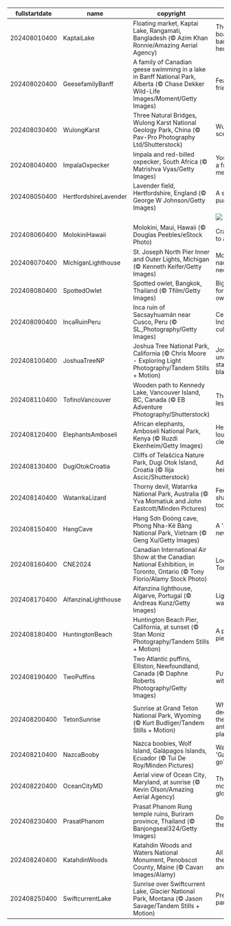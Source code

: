 |fullstartdate|name|copyright|title|image|
|--|--|--|--|--|
202408010400|KaptaiLake|Floating market, Kaptai Lake, Rangamati, Bangladesh (© Azim Khan Ronnie/Amazing Aerial Agency)|There's a boatload of bargains here|![](/en-CA/2024/08/202408010400KaptaiLake.jpg)|
202408020400|GeesefamilyBanff|A family of Canadian geese swimming in a lake in Banff National Park, Alberta (© Chase Dekker Wild-Life Images/Moment/Getty Images)|Feathered friends|![](/en-CA/2024/08/202408020400GeesefamilyBanff.jpg)|
202408030400|WulongKarst|Three Natural Bridges, Wulong Karst National Geology Park, China (© Pav-Pro Photography Ltd/Shutterstock)|Wulong's scenic trio|![](/en-CA/2024/08/202408030400WulongKarst.jpg)|
202408040400|ImpalaOxpecker|Impala and red-billed oxpecker, South Africa (© Matrishva Vyas/Getty Images)|You've got a friend in me|![](/en-CA/2024/08/202408040400ImpalaOxpecker.jpg)|
202408050400|HertfordshireLavender|Lavender field, Hertfordshire, England (© George W Johnson/Getty Images)|A sea of purple|![](/en-CA/2024/08/202408050400HertfordshireLavender.jpg)|
||||![](/en-CA/2024/08/.jpg)|
202408060400|MolokiniHawaii|Molokini, Maui, Hawaii (© Douglas Peebles/eStock Photo)|Cratering to all tastes|![](/en-CA/2024/08/202408060400MolokiniHawaii.jpg)|
202408070400|MichiganLighthouse|St. Joseph North Pier Inner and Outer Lights, Michigan (© Kenneth Keifer/Getty Images)|More than nautical necessity|![](/en-CA/2024/08/202408070400MichiganLighthouse.jpg)|
202408080400|SpottedOwlet|Spotted owlet, Bangkok, Thailand (© Tfilm/Getty Images)|Big stare for a little owl|![](/en-CA/2024/08/202408080400SpottedOwlet.jpg)|
202408090400|IncaRuinPeru|Inca ruin of Sacsayhuamán near Cusco, Peru (© SL_Photography/Getty Images)|Celebrating Indigenous culture|![](/en-CA/2024/08/202408090400IncaRuinPeru.jpg)|
202408100400|JoshuaTreeNP|Joshua Tree National Park, California (© Chris Moore - Exploring Light Photography/Tandem Stills + Motion)|Joshua under a starry blanket|![](/en-CA/2024/08/202408100400JoshuaTreeNP.jpg)|
202408110400|TofinoVancouver|Wooden path to Kennedy Lake, Vancouver Island, BC, Canada (© EB Adventure Photography/Shutterstock)|The path less taken|![](/en-CA/2024/08/202408110400TofinoVancouver.jpg)|
202408120400|ElephantsAmboseli|African elephants, Amboseli National Park, Kenya (© Ruzdi Ekenheim/Getty Images)|Herd you loud and clear|![](/en-CA/2024/08/202408120400ElephantsAmboseli.jpg)|
202408130400|DugiOtokCroatia|Cliffs of Telašćica Nature Park, Dugi Otok Island, Croatia (© Ilija Ascic/Shutterstock)|Adriatic heights|![](/en-CA/2024/08/202408130400DugiOtokCroatia.jpg)|
202408140400|WatarrkaLizard|Thorny devil, Watarrka National Park, Australia (© Yva Momatiuk and John Eastcott/Minden Pictures)|Feeling sharp today|![](/en-CA/2024/08/202408140400WatarrkaLizard.jpg)|
202408150400|HangCave|Hang Sơn Đoòng cave, Phong Nha-Kẻ Bàng National Park, Vietnam (© Geng Xu/Getty Images)|A 'hole' new world|![](/en-CA/2024/08/202408150400HangCave.jpg)|
202408160400|CNE2024|Canadian International Air Show at the Canadian National Exhibition, in Toronto, Ontario (© Tony Florio/Alamy Stock Photo)|Look up, Toronto!|![](/en-CA/2024/08/202408160400CNE2024.jpg)|
202408170400|AlfanzinaLighthouse|Alfanzina lighthouse, Algarve, Portugal (© Andreas Kunz/Getty Images)|Light the way|![](/en-CA/2024/08/202408170400AlfanzinaLighthouse.jpg)|
202408180400|HuntingtonBeach|Huntington Beach Pier, California, at sunset (© Stan Moniz Photography/Tandem Stills + Motion)|A peerless pier|![](/en-CA/2024/08/202408180400HuntingtonBeach.jpg)|
202408190400|TwoPuffins|Two Atlantic puffins, Elliston, Newfoundland, Canada (© Daphne Roberts Photography/Getty Images)|Puffins with a plan|![](/en-CA/2024/08/202408190400TwoPuffins.jpg)|
202408200400|TetonSunrise|Sunrise at Grand Teton National Park, Wyoming (© Kurt Budliger/Tandem Stills + Motion)|Where the deer and the antelope play|![](/en-CA/2024/08/202408200400TetonSunrise.jpg)|
202408210400|NazcaBooby|Nazca boobies, Wolf Island, Galápagos Islands, Ecuador (© Tui De Roy/Minden Pictures)|Waiting to 'Galápa-go'|![](/en-CA/2024/08/202408210400NazcaBooby.jpg)|
202408220400|OceanCityMD|Aerial view of Ocean City, Maryland, at sunrise (© Kevin Olson/Amazing Aerial Agency)|The morning glow|![](/en-CA/2024/08/202408220400OceanCityMD.jpg)|
202408230400|PrasatPhanom|Prasat Phanom Rung temple ruins, Buriram province, Thailand (© Banjongseal324/Getty Images)|Doorway to the past|![](/en-CA/2024/08/202408230400PrasatPhanom.jpg)|
202408240400|KatahdinWoods|Katahdin Woods and Waters National Monument, Penobscot County, Maine (© Cavan Images/Alamy)|All about the woods and waters|![](/en-CA/2024/08/202408240400KatahdinWoods.jpg)|
202408250400|SwiftcurrentLake|Sunrise over Swiftcurrent Lake, Glacier National Park, Montana (© Jason Savage/Tandem Stills + Motion)|Preserving paradise|![](/en-CA/2024/08/202408250400SwiftcurrentLake.jpg)|
